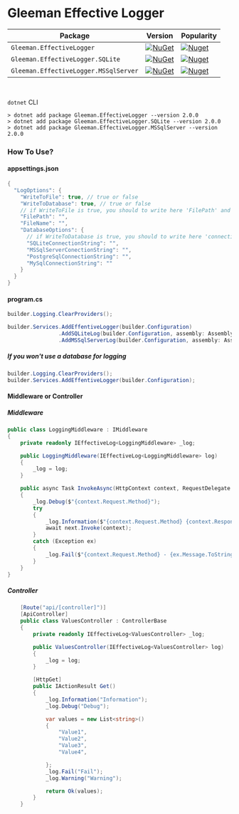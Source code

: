# Gleeman Effective Logger

| Package |  Version | Popularity |
| ------- | ----- | ----- |
| `Gleeman.EffectiveLogger` | [![NuGet](https://img.shields.io/nuget/v/Gleeman.EffectiveLogger.svg)](https://www.nuget.org/packages/Gleeman.EffectiveLogger/) | [![Nuget](https://img.shields.io/nuget/dt/Gleeman.EffectiveLogger.svg)](https://www.nuget.org/packages/Gleeman.EffectiveLogger/)
| `Gleeman.EffectiveLogger.SQLite` | [![NuGet](https://img.shields.io/nuget/v/Gleeman.EffectiveLogger.SQLite.svg)](https://www.nuget.org/packages/Gleeman.EffectiveLogger.SQLite/) | [![Nuget](https://img.shields.io/nuget/dt/Gleeman.EffectiveLogger.SQLite.svg)](https://www.nuget.org/packages/Gleeman.EffectiveLogger.SQLite/)
| `Gleeman.EffectiveLogger.MSSqlServer` | [![NuGet](https://img.shields.io/nuget/v/Gleeman.EffectiveLogger.MSSqlServer.svg)](https://www.nuget.org/packages/Gleeman.EffectiveLogger.MSSqlServer/) | [![Nuget](https://img.shields.io/nuget/dt/Gleeman.EffectiveLogger.MSSqlServer.svg)](https://www.nuget.org/packages/Gleeman.EffectiveLogger.MSSqlServer/)
<br>

`dotnet` CLI
```
> dotnet add package Gleeman.EffectiveLogger --version 2.0.0
> dotnet add package Gleeman.EffectiveLogger.SQLite --version 2.0.0
> dotnet add package Gleeman.EffectiveLogger.MSSqlServer --version 2.0.0
```
### How To Use?

#### appsettings.json
```csharp
{
  "LogOptions": {
    "WriteToFile": true, // true or false
    "WriteToDatabase": true, // true or false
    // if WriteToFile is true, you should to write here 'FilePath' and 'FileName'
    "FilePath": "", 
    "FileName": "",
    "DatabaseOptions": {
      // if WriteToDatabase is true, you should to write here 'connection string'
      "SQLiteConnectionString": "",
      "MSSqlServerConectionString": "",
      "PostgreSqlConnectionString": "",
      "MySqlConnectionString": ""
    }
  }
}
```

#### program.cs
```csharp
builder.Logging.ClearProviders();

builder.Services.AddEffentiveLogger(builder.Configuration)
                .AddSQLiteLog(builder.Configuration, assembly: Assembly.GetExecutingAssembly())
                .AddMSSqlServerLog(builder.Configuration, assembly: Assembly.GetExecutingAssembly());

```
##### If you won't use a database for logging
```csharp
builder.Logging.ClearProviders();
builder.Services.AddEffentiveLogger(builder.Configuration);
```

#### Middleware or Controller

##### Middleware
```csharp
public class LoggingMiddleware : IMiddleware
{
    private readonly IEffectiveLog<LoggingMiddleware> _log;

    public LoggingMiddleware(IEffectiveLog<LoggingMiddleware> log)
    {
        _log = log;
    }

    public async Task InvokeAsync(HttpContext context, RequestDelegate next)
    {
        _log.Debug($"{context.Request.Method}");
        try
        {
            _log.Information($"{context.Request.Method} {context.Response.StatusCode}");
            await next.Invoke(context);
        }
        catch (Exception ex)
        {
            _log.Fail($"{context.Request.Method} - {ex.Message.ToString()}");
        }
    }
}
```

##### Controller
```csharp
    [Route("api/[controller]")]
    [ApiController]
    public class ValuesController : ControllerBase
    {
        private readonly IEffectiveLog<ValuesController> _log;

        public ValuesController(IEffectiveLog<ValuesController> log)
        {
            _log = log;
        }

        [HttpGet]
        public IActionResult Get()
        {
            _log.Information("Information");
            _log.Debug("Debug");

            var values = new List<string>()
            {
                "Value1",
                "Value2",
                "Value3",
                "Value4",

            };
            _log.Fail("Fail");
            _log.Warning("Warning");

            return Ok(values);
        }
    }

```
